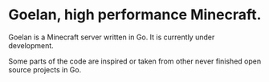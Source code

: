**Goelan**, high performance Minecraft.
=
Goelan is a Minecraft server written in Go. It is currently under development.

Some parts of the code are inspired or taken from other never finished open source projects in Go.